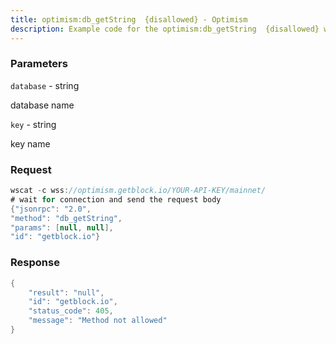 ```yaml
---
title: optimism:db_getString  {disallowed} - Optimism
description: Example code for the optimism:db_getString  {disallowed} ws method. Сomplete guide on how to use optimism:db_getString  {disallowed} ws in GetBlock.io Web3 documentation.
---
```


### Parameters


`database` - string

database name

`key` - string

key name

### Request

``` java
wscat -c wss://optimism.getblock.io/YOUR-API-KEY/mainnet/ 
# wait for connection and send the request body 
{"jsonrpc": "2.0",
"method": "db_getString",
"params": [null, null],
"id": "getblock.io"}
```

###  Response

``` java
{
    "result": "null",
    "id": "getblock.io",
    "status_code": 405,
    "message": "Method not allowed"
}
```

